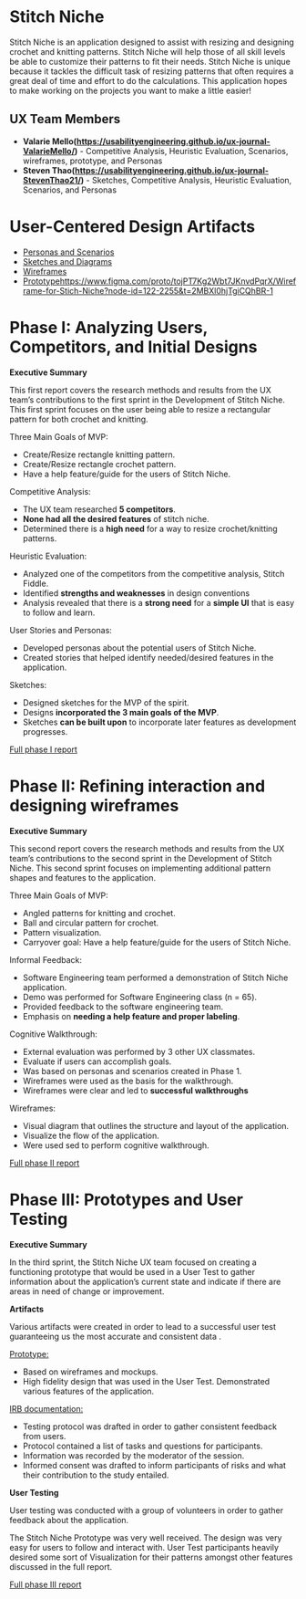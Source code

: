 # Stitch Niche

Stitch Niche is an application designed to assist with resizing and designing crochet and knitting patterns. Stitch Niche will help those of all skill levels be able to customize their patterns to fit their needs. Stitch Niche is unique because it tackles the difficult task of resizing patterns that often requires a great deal of time and effort to do the calculations. This application hopes to make working on the projects you want to make a little easier!

## UX Team Members

* **Valarie Mello(https://usabilityengineering.github.io/ux-journal-ValarieMello/)** - Competitive Analysis, Heuristic Evaluation, Scenarios, wireframes, prototype, and Personas
* **Steven Thao(https://usabilityengineering.github.io/ux-journal-StevenThao21/)** - Sketches, Competitive Analysis, Heuristic Evaluation, Scenarios, and Personas

# User-Centered Design Artifacts

* [Personas and Scenarios](personas/)
* [Sketches and Diagrams](sketches/)
* [Wireframes](wireframes/)
* [Prototype]((https://www.figma.com/proto/tojPT7Kg2Wbt7JKnvdPqrX/Wireframe-for-Stich-Niche?node-id=122-2255&t=2MBXl0hjTgiCQhBR-1))https://www.figma.com/proto/tojPT7Kg2Wbt7JKnvdPqrX/Wireframe-for-Stich-Niche?node-id=122-2255&t=2MBXl0hjTgiCQhBR-1

# Phase I: Analyzing Users, Competitors, and Initial Designs

**Executive Summary**

This first report covers the research methods and results from the UX team’s contributions to the first sprint in the Development of Stitch Niche. This first sprint focuses on the user being able to resize a rectangular pattern for both crochet and knitting.

Three Main Goals of MVP:
* Create/Resize rectangle knitting pattern.
* Create/Resize rectangle crochet pattern.
* Have a help feature/guide for the users of Stitch Niche.

Competitive Analysis: 
* The UX team researched **5 competitors**.
* **None had all the desired features** of stitch niche.
* Determined there is a **high need** for a way to resize crochet/knitting patterns.

Heuristic Evaluation:
* Analyzed one of the competitors from the competitive analysis, Stitch Fiddle.
* Identified **strengths and weaknesses** in design conventions
* Analysis revealed that there is a **strong need** for a **simple UI** that is easy to follow and learn.

User Stories and Personas:
* Developed personas about the potential users of Stitch Niche.
* Created stories that helped identify needed/desired features in the application.

Sketches:
* Designed sketches for the MVP of the spirit.
* Designs **incorporated the 3 main goals of the MVP**.
* Sketches **can be built upon** to incorporate later features as development progresses.


[Full phase I report](phaseI/)

# Phase II: Refining interaction and designing wireframes

**Executive Summary**

This second report covers the research methods and results from the UX team’s contributions to the second sprint in the Development of Stitch Niche. This second sprint focuses on implementing additional pattern shapes and features to the application.

Three Main Goals of MVP:
* Angled patterns for knitting and crochet.
* Ball and circular pattern for crochet.
* Pattern visualization.
* Carryover goal: Have a help feature/guide for the users of Stitch Niche.

Informal Feedback:
* Software Engineering team performed a demonstration of Stitch Niche application.
* Demo was performed for Software Engineering class (n = 65).
* Provided feedback to the software engineering team.
* Emphasis on **needing a help feature and proper labeling**.

​​Cognitive Walkthrough:
* External evaluation was performed by 3 other UX classmates.
* Evaluate if users can accomplish goals.
* Was based on personas and scenarios created in Phase 1.
* Wireframes were used as the basis for the walkthrough.
* Wireframes were clear and led to **successful walkthroughs**

Wireframes:
* Visual diagram that outlines the structure and layout of the application.
* Visualize the flow of the application.
* Were used sed to perform cognitive walkthrough.




[Full phase II report](phaseII/)

# Phase III: Prototypes and User Testing

**Executive Summary**

In the third sprint, the Stitch Niche UX team focused on creating a functioning prototype that would be used in a User Test to gather information about the application’s current state and indicate if there are areas in need of change or improvement.

**Artifacts**

Various artifacts were created in order to lead to a successful user test guaranteeing us the most accurate and consistent data .

<ins>Prototype:</ins>

* Based on wireframes and mockups. 
* High fidelity design that was used in the User Test. Demonstrated various features of the application.

<ins>IRB documentation:</ins>
 
* Testing protocol was drafted in order to gather consistent feedback from users. 
* Protocol contained a list of tasks and questions for participants. 
* Information was recorded by the moderator of the session.
* Informed consent was drafted to inform participants of risks and what their contribution to the study entailed.

**User Testing**

User testing was conducted with a group of volunteers in order to gather feedback about the application. 

The Stitch Niche Prototype was very well received. 
The design was very easy for users to follow and interact with.
User Test participants heavily desired some sort of Visualization for their patterns amongst other features discussed in the full report.


[Full phase III report](phaseIII/)
